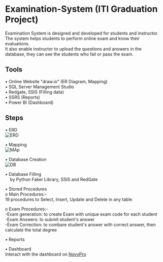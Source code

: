 # Examination-System (ITI Graduation Project)
Examination System is designed and developed for students and instructor. The system helps students to perform online exam and know their evaluations.<br /> 
It also enable instructor to upload the questions and answers in the database, they can see the students who fail or pass the exam.

## Tools
•   Online Website "draw.io" (ER Diagram, Mapping) <br />
•	SQL Server Management Studio <br />
•	Redgate, SSIS (Filling data) <br />
•	SSRS (Reports) <br />
•	Power BI (Dashboard) <br />

## Steps
•	ERD <br />
![ERD](https://user-images.githubusercontent.com/57462948/227804406-bbbc2d70-c929-48eb-9fa8-52ca26e90075.png)

•	Mapping <br />
![MAp](https://user-images.githubusercontent.com/57462948/227804526-4d47eb0a-0ef7-4ff2-8e85-c396796b8136.png)

•	Database Creation <br />
![DB](https://user-images.githubusercontent.com/57462948/227788838-e0ae2988-cc78-4c2c-9d7e-03bf2da3db39.png)

•	Database Filling <br />
  &nbsp; &nbsp;    by Python Faker Library, SSIS and RedGate <br />

•	Stored Procedures <br />
    o	Main Procedures:- <br />
            19 procedures to Select, Insert, Update and Delete in any table<br />
            
o	Exam Procedures:- <br />
-Exam generation: to create Exam with unique exam code for each student <br />
-Exam Answers: to submit student's answer <br />
-Exam Correction: to combare student's answer with correct answer, then calculate the total degree <br />

•	Reports <br />

•	Dashboard <br />
      Interact with the dashboard on [NovyPro](https://www.novypro.com/project/examinatio-system)
